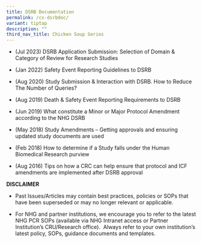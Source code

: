 ```yaml
---
title: DSRB Documentation
permalink: /cs-dsrbdoc/
variant: tiptap
description: ""
third_nav_title: Chicken Soup Series
---
```

<ul data-tight="true" class="tight">
<li>
<p>(Jul 2023) DSRB Application Submission: Selection of Domain &amp; Category
of Review for Research Studies</p>
</li>
<li>
<p>(Jan 2022) Safety Event Reporting Guidelines to DSRB</p>
</li>
<li>
<p>(Aug 2020) Study Submission &amp; Interaction with DSRB. How to Reduce
The Number of Queries?</p>
</li>
<li>
<p>(Aug 2019) Death &amp; Safety Event Reporting Requirements to DSRB</p>
</li>
<li>
<p>(Jun 2019) What constitute a Minor or Major Protocol Amendment according
to the NHG DSRB</p>
</li>
<li>
<p>(May 2018) Study Amendments – Getting approvals and ensuring updated study
documents are used</p>
</li>
<li>
<p>(Feb 2018) How to determine if a Study falls under the Human Biomedical
Research purview</p>
</li>
<li>
<p>(Aug 2016) Tips on how a CRC can help ensure that protocol and ICF amendments
are implemented after DSRB approval</p>
</li>
</ul>
<p></p>
<p><strong>DISCLAIMER</strong>
</p>
<ul data-tight="true" class="tight">
<li>
<p>Past Issues/Articles may contain best practices, policies or SOPs that
have been superseded or may no longer relevant or applicable.</p>
</li>
<li>
<p>For NHG and partner institutions, we encourage you to refer to the latest
NHG PCR SOPs (available via NHG Intranet access or Partner Institution’s
CRU/Research office).&nbsp; Always refer to your own institution’s latest
policy, SOPs, guidance documents and templates.</p>
<p></p>
</li>
</ul>
<p></p>